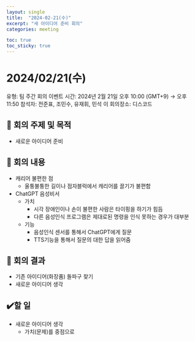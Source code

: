 ```yaml
---
layout: single
title:  "2024-02-21(수)"
excerpt: "새 아이디어 준비 회의"
categories: meeting

toc: true
toc_sticky: true
---
```



# 2024/02/21(수)

유형: 팀 주간 회의
이벤트 시간: 2024년 2월 21일 오후 10:00 (GMT+9) → 오후 11:50
참석자: 전준표, 조민수, 유재휘, 민석 이
회의장소: 디스코드

## 🔳 **회의 주제 및 목적**

- 새로운 아이디어 준비

## 🔳 **회의 내용**

- 캐리어 불편한 점
    - 울퉁불퉁한 길이나 점자블럭에서 캐리어를 끌기가 불편함
- ChatGPT 음성비서
    - 가치
        - 시각 장애인이나 손이 불편한 사람은 타이핑을 하기가 힘듬
        - 다른 음성인식 프로그램은 제대로된 명령을 인식 못하는 경우가 대부분
    - 기능
        - 음성인식 센서를 통해서 ChatGPT에게 질문
        - TTS기능을 통해서 질문의 대한 답을 읽어줌

## 🔳 **회의 결과**

- 기존 아이디어(화장품) 돌파구 찾기
- 새로운 아이디어 생각

## ✔️할 일

- 새로운 아이디어 생각
    - 가치(문제)를 중점으로